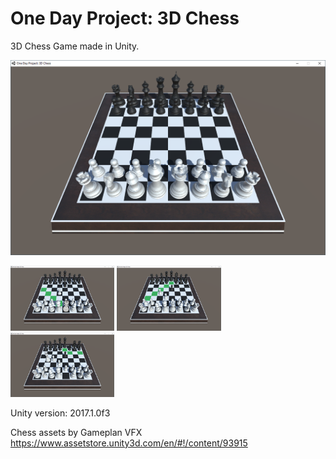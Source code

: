 # One Day Project: 3D Chess
3D Chess Game made in Unity.

![Board Screenshot](board.png)

<p float="left">
  <img src="white_move.png" width="33%" />
  <img src="black_move.png" width="33%" /> 
  <img src="black_horse_move_.png" width="33%" />
</p>

Unity version: 2017.1.0f3

Chess assets by Gameplan VFX https://www.assetstore.unity3d.com/en/#!/content/93915
